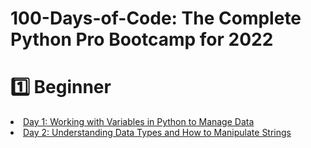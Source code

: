 # 100-Days-of-Code: The Complete Python Pro Bootcamp for 2022
# 1️⃣ Beginner 
<li> <a href ="https://github.com/marroth2808/100-Days-of-Code---The-Complete-P-ython-Pro-Bootcamp-for-2022/tree/main/Day%2001"> Day 1: Working with Variables in Python to Manage Data </a></li>
<li> <a href = https://github.com/marroth2808/100-Days-of-Code-The-Complete-Python-Pro-Bootcamp-for-2022/tree/main/Day%2002> Day 2: Understanding Data Types and How to Manipulate Strings </a></li>
